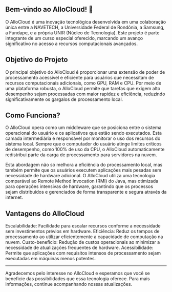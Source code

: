 ## Bem-vindo ao AlloCloud! 👋
O AlloCloud é uma inovação tecnológica desenvolvida em uma colaboração única entre a NAVETECH, a Universidade Federal de Rondônia, a Samsung, a Fundape, e a própria UNIR (Núcleo de Tecnologia). Este projeto é parte integrante de um curso especial oferecido, marcando um avanço significativo no acesso a recursos computacionais avançados.

## Objetivo do Projeto
O principal objetivo do AlloCloud é proporcionar uma extensão de poder de processamento acessível e eficiente para usuários que necessitam de recursos computacionais adicionais, como GPU, RAM e CPU. Por meio de uma plataforma robusta, o AlloCloud permite que tarefas que exigem alto desempenho sejam processadas com maior rapidez e eficiência, reduzindo significativamente os gargalos de processamento local.

## Como Funciona?
O AlloCloud opera como um middleware que se posiciona entre o sistema operacional do usuário e os aplicativos que estão sendo executados. Esta camada intermediária é responsável por monitorar o uso dos recursos do sistema local. Sempre que o computador do usuário atinge limites críticos de desempenho, como 100% de uso da CPU, o AlloCloud automaticamente redistribui parte da carga de processamento para servidores na nuvem.

Esta abordagem não só melhora a eficiência do processamento local, mas também permite que os usuários executem aplicações mais pesadas sem necessidade de hardware adicional. O AlloCloud utiliza uma tecnologia comparável ao Remote Method Invocation (RMI) do Java, mas otimizada para operações intensivas de hardware, garantindo que os processos sejam distribuídos e gerenciados de forma transparente e segura através da internet.

## Vantagens do AlloCloud
Escalabilidade: Facilidade para escalar recursos conforme a necessidade sem investimentos prévios em hardware.
Eficiência: Reduz os tempos de processamento ao utilizar eficientemente a capacidade de computação na nuvem.
Custo-benefício: Redução de custos operacionais ao minimizar a necessidade de atualizações frequentes de hardware.
Acessibilidade: Permite que aplicações com requisitos intensos de processamento sejam executadas em máquinas menos potentes.

---

Agradecemos pelo interesse no AlloCloud e esperamos que você se beneficie das possibilidades que essa tecnologia oferece. Para mais informações, continue acompanhando nossas atualizações.

